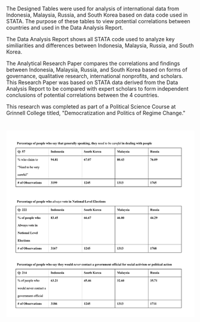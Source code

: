 The Designed Tables were used for analysis of international data from Indonesia, Malaysia, Russia, and South Korea based on data code used in STATA. 
The purpose of these tables to view potential correlations between countries and used in the Data Analysis Report. 

The Data Analysis Report shows all STATA code used to analyze key similiarities and differences between Indonesia, Malaysia, Russia, and South Korea. 

The Analytical Research Paper compares the correlations and findings between Indonesia, Malaysia, Russia, and South Korea based on forms of governance, 
qualitative research, international nonprofits, and scholars. This Research Paper was based on STATA data derived from the Data Analysis Report to be compared with expert scholars to 
form independent conclusions of potential correlations between the 4 countries. 

This research was completed as part of a Political Science Course at Grinnell College titled, "Democratization and Politics of Regime Change."

<h1 align="center">
  <picture>
    <source media="(prefers-color-scheme: dark)" />
    <img height="500" src="ResearchQuestion222&57&214forAnalysisFindings.png"/>
  </picture>

</h1>
